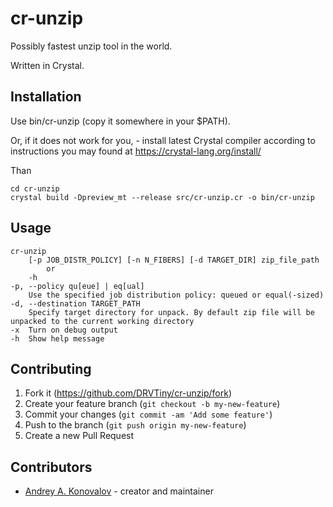 # cr-unzip

Possibly fastest unzip tool in the world.

Written in Crystal.

## Installation

Use bin/cr-unzip (copy it somewhere in your $PATH).

Or, if it does not work for you, - install latest Crystal compiler according to instructions you may found at <https://crystal-lang.org/install/>

Than 
```
cd cr-unzip
crystal build -Dpreview_mt --release src/cr-unzip.cr -o bin/cr-unzip
```

## Usage
```
cr-unzip 
	[-p JOB_DISTR_POLICY] [-n N_FIBERS] [-d TARGET_DIR] zip_file_path
		or
	-h
-p, --policy qu[eue] | eq[ual]
	Use the specified job distribution policy: queued or equal(-sized)
-d, --destination TARGET_PATH
	Specify target directory for unpack. By default zip file will be unpacked to the current working directory
-x	Turn on debug output
-h	Show help message
```

## Contributing

1. Fork it (<https://github.com/DRVTiny/cr-unzip/fork>)
2. Create your feature branch (`git checkout -b my-new-feature`)
3. Commit your changes (`git commit -am 'Add some feature'`)
4. Push to the branch (`git push origin my-new-feature`)
5. Create a new Pull Request

## Contributors

- [Andrey A. Konovalov](https://github.com/DRVTiny) - creator and maintainer
